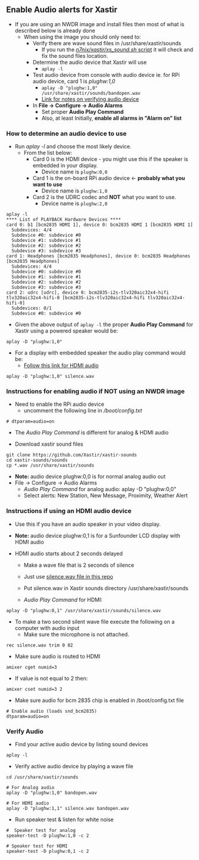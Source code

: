 ## Enable Audio alerts for Xastir

* If you are using an NWDR image and install files then most of what is described below is already done
  * When using the image you should only need to:
    - Verify there are wave sound files in /usr/share/xastir/sounds
      * If you run the [_n7nix/xastir/xs_sound.sh_ script](https://github.com/nwdigitalradio/n7nix/blob/master/xastir/xs_sound.sh) it will check and fix the sound files location.
    - Determine the audio device that Xastir will use
      * ```aplay -l```
    - Test audio device from console with audio device ie. for RPi audio device, card 1 is _plughw:1,0_
      * ```aplay -D "plughw:1,0" /usr/share/xastir/sounds/bandopen.wav```
      * [Link for notes on verifying audio device](#verify_audio)
    - In __File -> Configure -> Audio Alarms__
      - Set proper __Audio Play Command__
      - Also, at least Initially, **enable all alarms in "Alarm on" list**

### How to determine an audio device to use

* Run _aplay -l_ and choose the most likely device.
  * From the list below:
    * Card 0 is the HDMI device - you might use this if the speaker is embedded in your display.
      * Device name is ```plughw:0,0```
    * Card 1 is the on-board RPi audio device <- **probably what you want to use**
      * Device name is ```plughw:1,0```
    * Card 2 is the UDRC codec and **NOT** what you want to use.
      * Device name is ```plughw:2,0```

```
aplay -l
**** List of PLAYBACK Hardware Devices ****
card 0: b1 [bcm2835 HDMI 1], device 0: bcm2835 HDMI 1 [bcm2835 HDMI 1]
  Subdevices: 4/4
  Subdevice #0: subdevice #0
  Subdevice #1: subdevice #1
  Subdevice #2: subdevice #2
  Subdevice #3: subdevice #3
card 1: Headphones [bcm2835 Headphones], device 0: bcm2835 Headphones [bcm2835 Headphones]
  Subdevices: 4/4
  Subdevice #0: subdevice #0
  Subdevice #1: subdevice #1
  Subdevice #2: subdevice #2
  Subdevice #3: subdevice #3
card 2: udrc [udrc], device 0: bcm2835-i2s-tlv320aic32x4-hifi tlv320aic32x4-hifi-0 [bcm2835-i2s-tlv320aic32x4-hifi tlv320aic32x4-hifi-0]
  Subdevices: 0/1
  Subdevice #0: subdevice #0
```

* Given the above output of  ```aplay -l``` the proper __Audio Play Command__ for Xastir using a powered speaker would be:
```
aplay -D "plughw:1,0"
```
* For a display with embedded speaker the audio play command would be:
  * [Follow this link for HDMI audio](#Instructions_if_using_an_HDMI_audio_device)

```
aplay -D "plughw:1,0" silence.wav
```

### Instructions for enabling audio if __NOT__ using an NWDR image

* Need to enable the RPi audio device
  * uncomment the following line in _/boot/config.txt_
```
# dtparam=audio=on
```
* The _Audio Play Command_ is different for analog & HDMI audio

* Download xastir sound files
```
git clone https://github.com/Xastir/xastir-sounds
cd xastir-sounds/sounds
cp *.wav /usr/share/xastir/sounds
```
* **Note:** audio device plughw:0,0 is for normal analog audio out
* File -> Configure -> Audio Alarms
  * _Audio Play Command_ for analog audio: aplay -D "plughw:0,0"
  * Select alerts: New Station, New Message, Proximity, Weather Alert

### Instructions if using an HDMI audio device
* Use this if you have an audio speaker in your video display.


* **Note:** audio device plughw:0,1 is for a Sunfounder LCD display with HDMI audio

* HDMI audio starts about 2 seconds delayed
  * Make a wave file that is 2 seconds of silence
  * Just use [silence.wav file in this repo](https://github.com/nwdigitalradio/n7nix/blob/master/xastir)
  * Put silence.wav in Xastir sounds directory /usr/share/xastir/sounds

  * _Audio Play Command_ for HDMI:

```aplay -D "plughw:0,1" /usr/share/xastir/sounds/silence.wav```

* To make a two second silent wave file execute the following on a computer with audio input
  * Make sure the microphone is not attached.
```
rec silence.wav trim 0 02
```

* Make sure audio is routed to HDMI
```
amixer cget numid=3
```
* If value is not equal to 2 then:
```
amixer cset numid=3 2
```
* Make sure audio for bcm 2835 chip is enabled in /boot/config.txt file
```
# Enable audio (loads snd_bcm2835)
dtparam=audio=on
```

### Verify Audio

* Find your active audio device by listing sound devices
```
aplay -l
```

* Verify active audio device by playing a wave file
```
cd /usr/share/xastir/sounds

# For Analog audio
aplay -D "plughw:1,0" bandopen.wav

# For HDMI audio
aplay -D "plughw:1,1" silence.wav bandopen.wav
```
* Run speaker test & listen for white noise
```
#  Speaker test for analog
speaker-test -D plughw:1,0 -c 2

# Speaker test for HDMI
speaker-test -D plughw:0,1 -c 2
```
